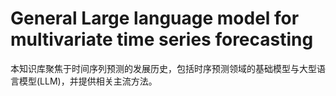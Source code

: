 # General Large language model for multivariate time series forecasting

本知识库聚焦于时间序列预测的发展历史，包括时序预测领域的基础模型与大型语言模型(LLM)，并提供相关主流方法。
